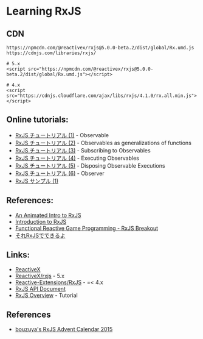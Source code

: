 # Learning RxJS


## CDN

```
https://npmcdn.com/@reactivex/rxjs@5.0.0-beta.2/dist/global/Rx.umd.js
https://cdnjs.com/libraries/rxjs/

# 5.x
<script src="https://npmcdn.com/@reactivex/rxjs@5.0.0-beta.2/dist/global/Rx.umd.js"></script>

# 4.x
<script src="https://cdnjs.cloudflare.com/ajax/libs/rxjs/4.1.0/rx.all.min.js"></script>
```

## Online tutorials:
- [RxJS チュートリアル (1)](https://jsfiddle.net/stageclear/kobmcc4t/) - Observable
- [RxJS チュートリアル (2)](https://jsfiddle.net/stageclear/ymv7m2b7/) - Observables as generalizations of functions
- [RxJS チュートリアル (3)](https://jsfiddle.net/stageclear/ervmx938/) - Subscribing to Observables
- [RxJS チュートリアル (4)](https://jsfiddle.net/stageclear/4wo03e69/) - Executing Observables
- [RxJS チュートリアル (5)](https://jsfiddle.net/stageclear/wdzzgpf8/) - Disposing Observable Executions
- [RxJS チュートリアル (6)](https://jsfiddle.net/stageclear/yeLz5ztp/) - Observer
- [RxJS サンプル (1)](https://jsfiddle.net/stageclear/odenhtLe/)

## References: 
- [An Animated Intro to RxJS](https://css-tricks.com/animated-intro-rxjs/)
- [Introduction to RxJS](https://www.slideshare.net/brainhubpl/introduction-to-rxjs)
- [Functional Reactive Game Programming - RxJS Breakout](https://manu.ninja/functional-reactive-game-programming-rxjs-breakout)
- [それRxJSでできるよ](https://www.slideshare.net/tikibou1/rxjs-67070374)

## Links:

- [ReactiveX](http://reactivex.io/)
- [ReactiveX/rxjs](https://github.com/ReactiveX/RxJS) - 5.x
- [Reactive-Extensions/RxJS](https://github.com/Reactive-Extensions/RxJS) - =< 4.x
- [RxJS API Document](http://rxjs5-esdoc-decision-tree.surge.sh/)
- [RxJS Overview](http://reactivex.io/rxjs/manual/overview.html) - Tutorial


## References

- [bouzuya's RxJS Advent Calendar 2015](http://www.adventar.org/calendars/1200)
